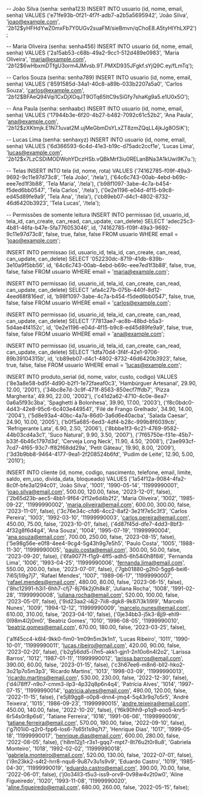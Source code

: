 -- João Silva (senha: senha123)
INSERT INTO usuario (id, nome, email, senha) VALUES
('e71fe93b-0f21-4f7f-adb7-a2b5a5695942', 'João Silva', 'joao@example.com', '$2b$12$yHFHdYwZ0mxFb7Y0UGv2suaFM/sieBmvn/qChoE8.A5tyHlYhLXP2');

-- Maria Oliveira (senha: senha456)
INSERT INTO usuario (id, nome, email, senha) VALUES
('2a15ab53-c68b-49a2-9cc1-512d489e0983', 'Maria Oliveira', 'maria@example.com', '$2b$12$6wHbxmDTfgU3orm4JMvsb.9T.PMXD935JFgkf.sYjQ9C.ey/fLmTq');

-- Carlos Souza (senha: senha789)
INSERT INTO usuario (id, nome, email, senha) VALUES
('8591585d-34a1-40c8-a89b-033b2207a5a0', 'Carlos Souza', 'carlos@example.com', '$2b$12$BFAeQ94Vqi1CxDjXOqJT9OTq65ItC9sSiGfy7shaKg9a5.e1U0x5O');

-- Ana Paula (senha: senhaabc)
INSERT INTO usuario (id, nome, email, senha) VALUES
('17944b3e-6f20-4b27-b482-7092c61c52b2', 'Ana Paula', 'ana@example.com', '$2b$12$zXKtmjk.E1N7.1uvat2M.ujMeGbmDsYLxZT8zmZQqLL4jkJg8OSiK');

-- Lucas Lima (senha: senhaxyz)
INSERT INTO usuario (id, nome, email, senha) VALUES
('6d366593-6c4d-41e3-b19c-d75adc2ccf1e', 'Lucas Lima', 'lucas@example.com', '$2b$12$x7LzCSDiMODWohYDczHSb.vQBkMrf3iu0RELanBNa3A1kUwi9K7u.');

-- Telas
INSERT INTO tela (id, nome, rota) VALUES
('74162785-f09f-49a3-9692-9c11e97d73c8', 'Tela João', '/tela'),
('64c6c743-00ab-4ebd-b69c-eee7ed1f3b88', 'Tela Maria', '/tela'),
('b98f1097-3abe-4c7a-b454-f5ded6bb0547', 'Tela Carlos', '/tela'),
('0e2e1196-e04d-4f15-b9c8-ed45d89fe9a9', 'Tela Ana', '/tela'),
('cb89eb07-d4c1-4802-8732-46d6420b3923', 'Tela Lucas', '/tela');

-- Permissões de somente leitura
INSERT INTO permissao (id, usuario_id, tela_id, can_create, can_read, can_update, can_delete)
SELECT 
  'adec25c3-4b81-46fa-b47e-5fa776053046',
  id,
  '74162785-f09f-49a3-9692-9c11e97d73c8',
  false, true, false, false
FROM usuario WHERE email = 'joao@example.com';

INSERT INTO permissao (id, usuario_id, tela_id, can_create, can_read, can_update, can_delete)
SELECT 
  '052230dc-8719-41db-839b-3e10a9f5bb56',
  id,
  '64c6c743-00ab-4ebd-b69c-eee7ed1f3b88',
  false, true, false, false
FROM usuario WHERE email = 'maria@example.com';

INSERT INTO permissao (id, usuario_id, tela_id, can_create, can_read, can_update, can_delete)
SELECT 
  'afa4c27b-075b-440f-8d12-4eed68f816ed',
  id,
  'b98f1097-3abe-4c7a-b454-f5ded6bb0547',
  false, true, false, false
FROM usuario WHERE email = 'carlos@example.com';

INSERT INTO permissao (id, usuario_id, tela_id, can_create, can_read, can_update, can_delete)
SELECT 
  '77813ae7-ac8b-48bd-b5a3-5d4ae4f4152c',
  id,
  '0e2e1196-e04d-4f15-b9c8-ed45d89fe9a9',
  false, true, false, false
FROM usuario WHERE email = 'ana@example.com';

INSERT INTO permissao (id, usuario_id, tela_id, can_create, can_read, can_update, can_delete)
SELECT 
  '1dfa70d4-3f4f-42e1-9706-89b39104315b',
  id,
  'cb89eb07-d4c1-4802-8732-46d6420b3923',
  false, true, false, false
FROM usuario WHERE email = 'lucas@example.com';

INSERT INTO produto_serial (id, nome, valor, custo, codigo) VALUES
  ('8e3a8e58-bd5f-4d90-b2f1-1e72faeaf0c3', 'Hambúrguer Artesanal', 29.90, 12.00, '2001'),
  ('34bc8e7d-3c9f-471f-8563-850ecf7ffdb7', 'Pizza Margherita', 49.90, 22.00, '2002'),
  ('c41d2a62-4710-4c0e-8ea7-0a6a5f93c3ba', 'Spaghetti à Bolonhesa', 39.90, 17.00, '2003'),
  ('f8c0bdc0-4d43-42e8-95c6-6c403e449541', 'Filé de Frango Grelhado', 34.90, 14.00, '2004'),
  ('5d8e93a4-40bc-4a7a-86d0-3a6d6e40acba', 'Salada Caesar', 24.90, 10.00, '2005'),
  ('b0f5a685-6ed3-4df4-b28c-999b8f6039cb', 'Refrigerante Lata', 6.90, 2.50, '2006'),
  ('8bbbe1f3-6c21-4769-9582-44b03cd4a3c1', 'Suco Natural', 9.90, 3.50, '2007'),
  ('7f65750e-f31e-45b7-b33f-6b46c1797d3d', 'Cerveja Long Neck', 11.90, 4.50, '2008'),
  ('2ae993cf-7cd7-4f65-93c7-ff82f68dd29a', 'Petit Gâteau', 19.90, 8.00, '2009'),
  ('3d3b9bb8-9464-4177-9ea1-2f208524b6fd', 'Pudim de Leite', 12.90, 5.00, '2010');

INSERT INTO cliente (id, nome, codigo, nascimento, telefone, email, limite, saldo, em_uso, divida_data, bloqueado) VALUES
  ('1a54f12a-9084-4fa2-8c0f-bfe3a1294c01', 'João Silva', '1001', '1990-05-14', '11999990001', 'joao.silva@email.com', 500.00, 120.00, false, '2023-12-01', false),
  ('2b65d23b-aec5-4bb1-9f64-2f12e6d4b2f2', 'Maria Oliveira', '1002', '1985-09-22', '11999990002', 'maria.oliveira@email.com', 600.00, 300.00, false, '2023-11-01', false),
  ('3c76e34c-cfd6-4cc2-8af2-3e21f7e5c3f3', 'Carlos Pereira', '1003', '1992-03-10', '11999990003', 'carlos.pereira@email.com', 450.00, 75.00, false, '2023-10-01', false),
  ('4d87f45d-dfe7-4dd3-8bf3-4f32g8f6d4g4', 'Ana Souza', '1004', '1995-07-19', '11999990004', 'ana.souza@email.com', 700.00, 250.00, false, '2023-08-15', false),
  ('5e98g56e-e0f8-4ee4-9cg4-5g43h9g7e5h5', 'Paulo Costa', '1005', '1988-11-30', '11999990005', 'paulo.costa@email.com', 300.00, 50.00, false, '2023-09-20', false),
  ('6fa9077f-f1g9-4ff5-adh5-6h54i0h8f6i6', 'Fernanda Lima', '1006', '1993-04-25', '11999990006', 'fernanda.lima@email.com', 550.00, 200.00, false, '2023-07-01', false),
  ('7gb01880-g2h0-5gg6-bei6-7i65j1i9g7j7', 'Rafael Mendes', '1007', '1989-06-17', '11999990007', 'rafael.mendes@email.com', 480.00, 80.00, false, '2023-06-15', false),
  ('8hc12991-h3i1-6hh7-cfj7-8j76k2j0h8k8', 'Juliana Rocha', '1008', '1991-02-28', '11999990008', 'juliana.rocha@email.com', 520.00, 100.00, false, '2023-05-01', false),
  ('9id23aa2-i4j2-7ii8-dgk8-9k87l3k1i9l9', 'Marcelo Nunes', '1009', '1994-12-12', '11999990009', 'marcelo.nunes@email.com', 610.00, 310.00, false, '2023-04-10', false),
  ('0je34bb3-j5k3-8jj9-ehl9-0l98m4l2j0m0', 'Beatriz Gomes', '1010', '1996-08-05', '11999990010', 'beatriz.gomes@email.com', 670.00, 180.00, false, '2023-03-25', false),

  ('a1f45cc4-k6l4-9kk0-fim0-1m09n5m3k1n1', 'Lucas Ribeiro', '1011', '1990-10-01', '11999990011', 'lucas.ribeiro@email.com', 420.00, 90.00, false, '2023-02-20', false),
  ('b2g56dd5-l7m5-akk1-gjn1-2n10o6n4l2o2', 'Larissa Barros', '1012', '1987-01-11', '11999990012', 'larissa.barros@email.com', 390.00, 60.00, false, '2023-01-15', false),
  ('c3h67ee6-m8n6-bll2-hko2-3o21p7o5m3p3', 'Ricardo Martins', '1013', '1998-03-09', '11999990013', 'ricardo.martins@email.com', 530.00, 230.00, false, '2022-12-30', false),
  ('d4i78ff7-n9o7-cmm3-ilp3-4p32q8p6n4q4', 'Patrícia Alves', '1014', '1997-07-15', '11999990014', 'patricia.alves@email.com', 490.00, 120.00, false, '2022-11-15', false),
  ('e5j89gg8-o0p8-dnn4-jmq4-5q43r9q7o5r5', 'André Teixeira', '1015', '1986-09-23', '11999990015', 'andre.teixeira@email.com', 450.00, 140.00, false, '2022-10-20', false),
  ('f6k90hh9-p1q9-eoo5-knr5-6r54s0r8p6s6', 'Tatiane Ferreira', '1016', '1991-06-06', '11999990016', 'tatiane.ferreira@email.com', 570.00, 190.00, false, '2022-09-10', false),
  ('g7l01ii0-q2r0-fpp6-los6-7s65t1s9q7t7', 'Henrique Dias', '1017', '1999-05-18', '11999990017', 'henrique.dias@email.com', 600.00, 280.00, false, '2022-08-05', false),
  ('h8m12jj1-r3s1-gqq7-mpt7-8t76u2t0r8u8', 'Gabriela Monteiro', '1018', '1992-02-02', '11999990018', 'gabriela.monteiro@email.com', 520.00, 130.00, false, '2022-07-01', false),
  ('i9n23kk2-s4t2-hrr8-nqu8-9u87v3u1s9v9', 'Eduardo Castro', '1019', '1985-04-30', '11999990019', 'eduardo.castro@email.com', 390.00, 70.00, false, '2022-06-01', false),
  ('j0o34ll3-t5u3-iss9-orv9-0v98w4v2t0w0', 'Aline Figueiredo', '1020', '1993-11-08', '11999990020', 'aline.figueiredo@email.com', 680.00, 260.00, false, '2022-05-15', false);







